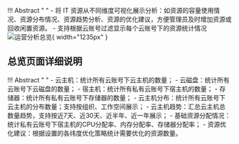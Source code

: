 
!!! Abstract " "
    -   将 IT 资源从不同维度可视化展示分析：如资源的容量使用情况、资源分布情况、资源趋势分析、资源的优化建议，方便管理员及时增加资源或回收闲置资源。
    -   支持根据云账号过滤显示每个云账号下的资源统计情况
![运营分析总览](./img/operation-analytics/overview/运营分析总览.png){ width="1235px" }

## 总览页面详细说明

!!! Abstract " "
    -   云主机：统计所有云账号下云主机的数量；
    -   云磁盘：统计所有云账号下云磁盘的数量；
    -   宿主机：统计所有私有云账号下宿主机的数量；
    -   存储器：统计所有私有云账号下存储器的数量；
    -   云主机分布：统计所有云账号下云主机的分布数量；支持按组织、工作空间展示；
    -   云主机趋势：汇总云主机总数量趋势，支持按近7天、近30天、近半年、近一年展示；
    -   基础资源分配情况：统计私有云账号下宿主机的CPU分配率、内存分配率、存储器分配率；
    -   资源优化建议：根据设置的各纬度优化策略统计需要优化的资源数量。